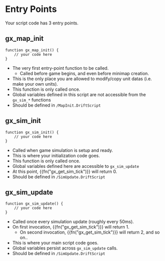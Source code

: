 # Entry Points

Your script code has 3 entry points.

## gx_map_init
```sq
function gx_map_init() {
    // your code here
}
```

- The very first entry-point function to be called.
    - Called before game begins, and even before minimap creation.
- This is the only place you are allowed to modify/copy unit datas (i.e. make your own units).
- This function is only called once.
- Global variables defined in this script are not accessible from the `gx_sim_*` functions
- Should be defined in `/MapInit.DriftScript`

## gx_sim_init
```sq
function gx_sim_init() {
    // your code here
}
```

- Called when game simulation is setup and ready.
- This is where your initialization code goes.
- This function is only called once.
- Global variables defined here are accessible to `gx_sim_update`
- At this point, {{fn("gx_get_sim_tick")}} will return 0.
- Should be defined in `/SimUpdate.DriftScript`

## gx_sim_update
```sq
function gx_sim_update() {
    // your code here
}
```

- Called once every simulation update (roughly every 50ms).
- On first invocation, {{fn("gx_get_sim_tick")}} will return 1.
    - On second invocation, {{fn("gx_get_sim_tick")}} will return 2, and so on..
- This is where your main script code goes.
- Global variables persist across `gx_sim_update` calls.
- Should be defined in `/SimUpdate.DriftScript`
